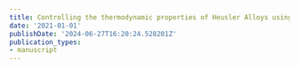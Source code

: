```yaml
---
title: Controlling the thermodynamic properties of Heusler Alloys using doping
date: '2021-01-01'
publishDate: '2024-06-27T16:20:24.528201Z'
publication_types:
- manuscript
---
```

